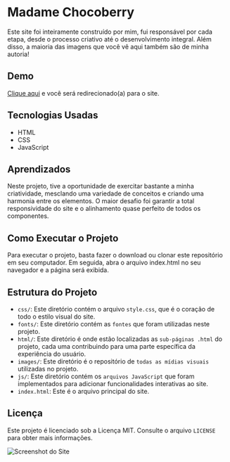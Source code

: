 # Madame Chocoberry

Este site foi inteiramente construído por mim, fui responsável por cada etapa, desde o processo criativo até o desenvolvimento integral. Além disso, a maioria das imagens que você vê aqui também são de minha autoria!

## Demo

[Clique aqui](https://madamechocoberry.vercel.app) e você será redirecionado(a) para o site.

## Tecnologias Usadas

- HTML
- CSS
- JavaScript

## Aprendizados

Neste projeto, tive a oportunidade de exercitar bastante a minha criatividade, mesclando uma variedade de conceitos e criando uma harmonia entre os elementos. O maior desafio foi garantir a total responsividade do site e o alinhamento quase perfeito de todos os componentes.

## Como Executar o Projeto

Para executar o projeto, basta fazer o download ou clonar este repositório em seu computador. Em seguida, abra o arquivo index.html no seu navegador e a página será exibida.

## Estrutura do Projeto

- `css/`: Este diretório contém o arquivo `style.css`, que é o coração de todo o estilo visual do site.
- `fonts/`: Este diretório contém as `fontes` que foram utilizadas neste projeto.
- `html/`: Este diretório é onde estão localizadas as `sub-páginas .html` do projeto, cada uma contribuindo para uma parte específica da experiência do usuário.
- `images/`: Este diretório é o repositório de `todas as mídias visuais` utilizadas no projeto.
- `js/`: Este diretório contém os `arquivos JavaScript` que foram implementados para adicionar funcionalidades interativas ao site.
- `index.html`: Este é o arquivo principal do site.

## Licença

Este projeto é licenciado sob a Licença MIT. Consulte o arquivo `LICENSE` para obter mais informações.

![Screenshot do Site](https://imgur.com/HWXekKU.png)
